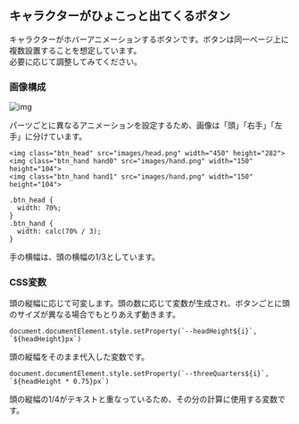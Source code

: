 ## キャラクターがひょこっと出てくるボタン
キャラクターがホバーアニメーションするボタンです。ボタンは同一ページ上に複数設置することを想定しています。  
必要に応じて調整してみてください。

### 画像構成
![img](https://github.com/user-attachments/assets/74723039-75eb-48d8-bf1e-dd9e50e02e34)

パーツごとに異なるアニメーションを設定するため、画像は「頭」「右手」「左手」に分けています。
```
<img class="btn_head" src="images/head.png" width="450" height="282">
<img class="btn_hand hand0" src="images/hand.png" width="150" height="104">
<img class="btn_hand hand1" src="images/hand.png" width="150" height="104">
```
```
.btn_head {
  width: 70%;
}
.btn_hand {
  width: calc(70% / 3);
}
```
手の横幅は、頭の横幅の1/3としています。

### CSS変数
頭の縦幅に応じて可変します。頭の数に応じて変数が生成され、ボタンごとに頭のサイズが異なる場合でもとりあえず動きます。
```
document.documentElement.style.setProperty(`--headHeight${i}`, `${headHeight}px`)
```
頭の縦幅をそのまま代入した変数です。
```
document.documentElement.style.setProperty(`--threeQuarters${i}`, `${headHeight * 0.75}px`)
```
頭の縦幅の1/4がテキストと重なっているため、その分の計算に使用する変数です。
